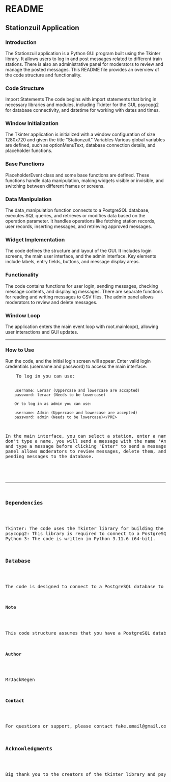 <h1>README</h1>

<h2>Stationzuil Application</h2>
    
<h3>Introduction</h3>
<p>
The Stationzuil application is a Python GUI program built using the Tkinter library. It allows users to log in and post messages related to different train stations. There is also an administrative panel for moderators to review and manage the posted messages. This README file provides an overview of the code structure and functionality.
</p>
<h3>Code Structure</h3>
<p>
Import Statements
The code begins with import statements that bring in necessary libraries and modules, including Tkinter for the GUI, psycopg2 for database connectivity, and datetime for working with dates and times.
</p>
<h3>Window Initialization</h3>
<p>
The Tkinter application is initialized with a window configuration of size 1280x720 and given the title "Stationzuil."
Variables
Various global variables are defined, such as optionMenuText, database connection details, and placeholder functions.
</p>
<h3>Base Functions</h3>
<p>
PlaceholderEvent class and some base functions are defined. These functions handle data manipulation, making widgets visible or invisible, and switching between different frames or screens.
</p>
<h3>Data Manipulation</h3>
<p>
The data_manipulation function connects to a PostgreSQL database, executes SQL queries, and retrieves or modifies data based on the operation parameter. It handles operations like fetching station records, user records, inserting messages, and retrieving approved messages.
</p>
<h3>Widget Implementation</h3>
<p>
The code defines the structure and layout of the GUI. It includes login screens, the main user interface, and the admin interface. Key elements include labels, entry fields, buttons, and message display areas.
</p>
<h3>Functionality</h3>
<p>
The code contains functions for user login, sending messages, checking message contents, and displaying messages. There are separate functions for reading and writing messages to CSV files. The admin panel allows moderators to review and delete messages.
</p>
<h3>Window Loop</h3>
<p>
The application enters the main event loop with root.mainloop(), allowing user interactions and GUI updates.
</p>
<HR>
<h3>How to Use</h3>
<p>
Run the code, and the initial login screen will appear.
Enter valid login credentials (username and password) to access the main interface.
<PRE>
    To log in you can use:

        username: Leraar (Uppercase and lowercase are accapted)
        password: leraar (Needs to be lowercase)

        Or to log in as admin you can use:

        username: Admin (Uppercase and lowercase are accepted)
        password: admin (Needs to be lowercase)</PRE>
In the main interface, you can select a station, enter a name (if you don't type a name, you will send a message with the name 'Anonymous'), and type a message before clicking "Enter" to send a message.
The admin panel allows moderators to review messages, delete them, and send pending messages to the database.
</p>
<HR>
<h3>Dependencies</h3>
<p>
Tkinter: The code uses the Tkinter library for building the graphical user interface.
psycopg2: This library is required to connect to a PostgreSQL database.
Python 3: The code is written in Python 3.11.6 (64-bit).
</p>
<h3>Database</h3>
<p>
The code is designed to connect to a PostgreSQL database to store and manage messages and user data. Ensure that the database is set up and that the database connection details in the code match your configuration. The database configuration is in the database template file.
</p>
<h4>Note</h4>
<p>
This code structure assumes that you have a PostgreSQL database set up and running. Make sure to update the database connection details and schema according to your setup.
</p>
<h4>Author</h4>
<p>
MrJackRegen
</p>
<h4>Contact</h4>
<p>
For questions or support, please contact fake.email@gmail.com (Do not contact me!).
</p>
<h3>Acknowledgments</h3>
<p>
Big thank you to the creators of the tkinter library and psycopg2 library.
</p>